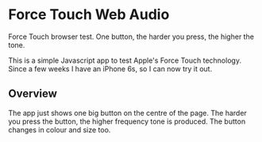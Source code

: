 # Force Touch Web Audio
Force Touch browser test. One button, the harder you press, the higher the tone.

This is a simple Javascript app to test Apple's Force Touch technology. Since a few weeks I have an iPhone 6s, so I can now try it out.

## Overview
The app just shows one big button on the centre of the page. The harder you press the button, the higher frequency tone is produced. The button changes in colour and size too.


